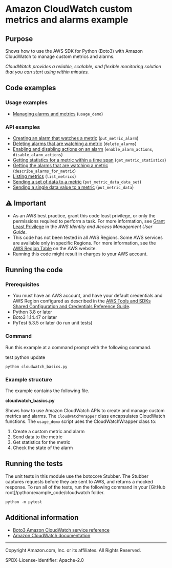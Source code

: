 # Amazon CloudWatch custom metrics and alarms example

## Purpose

Shows how to use the AWS SDK for Python (Boto3) with Amazon CloudWatch to manage custom
metrics and alarms.

*CloudWatch provides a reliable, scalable, and flexible monitoring solution that you 
can start using within minutes.*

## Code examples

### Usage examples

* [Managing alarms and metrics](https://github.com/awsdocs/aws-doc-sdk-examples/blob/master/python/example_code/cloudwatch/cloudwatch_basics.py)
(`usage_demo`)

### API examples

* [Creating an alarm that watches a metric](https://github.com/awsdocs/aws-doc-sdk-examples/blob/master/python/example_code/cloudwatch/cloudwatch_basics.py)
(`put_metric_alarm`)
* [Deleting alarms that are watching a metric](https://github.com/awsdocs/aws-doc-sdk-examples/blob/master/python/example_code/cloudwatch/cloudwatch_basics.py)
(`delete_alarms`)
* [Enabling and disabling actions on an alarm](https://github.com/awsdocs/aws-doc-sdk-examples/blob/master/python/example_code/cloudwatch/cloudwatch_basics.py)
(`enable_alarm_actions`, `disable_alarm_actions`)
* [Getting statistics for a metric within a time span](https://github.com/awsdocs/aws-doc-sdk-examples/blob/master/python/example_code/cloudwatch/cloudwatch_basics.py)
(`get_metric_statistics`)
* [Getting the alarms that are watching a metric](https://github.com/awsdocs/aws-doc-sdk-examples/blob/master/python/example_code/cloudwatch/cloudwatch_basics.py)
(`describe_alarms_for_metric`)
* [Listing metrics](https://github.com/awsdocs/aws-doc-sdk-examples/blob/master/python/example_code/cloudwatch/cloudwatch_basics.py)
(`list_metrics`)
* [Sending a set of data to a metric](https://github.com/awsdocs/aws-doc-sdk-examples/blob/master/python/example_code/cloudwatch/cloudwatch_basics.py)
(`put_metric_data_data_set`)
* [Sending a single data value to a metric](https://github.com/awsdocs/aws-doc-sdk-examples/blob/master/python/example_code/cloudwatch/cloudwatch_basics.py)
(`put_metric_data`)

## ⚠ Important

- As an AWS best practice, grant this code least privilege, or only the 
  permissions required to perform a task. For more information, see 
  [Grant Least Privilege](https://docs.aws.amazon.com/IAM/latest/UserGuide/best-practices.html#grant-least-privilege) 
  in the *AWS Identity and Access Management 
  User Guide*.
- This code has not been tested in all AWS Regions. Some AWS services are 
  available only in specific Regions. For more information, see the 
  [AWS Region Table](https://aws.amazon.com/about-aws/global-infrastructure/regional-product-services/)
  on the AWS website.
- Running this code might result in charges to your AWS account.

## Running the code

### Prerequisites

- You must have an AWS account, and have your default credentials and AWS Region
  configured as described in the [AWS Tools and SDKs Shared Configuration and
  Credentials Reference Guide](https://docs.aws.amazon.com/credref/latest/refdocs/creds-config-files.html).
- Python 3.8 or later
- Boto3 1.14.47 or later
- PyTest 5.3.5 or later (to run unit tests)

### Command

Run this example at a command prompt with the following command.

test python update
```
python cloudwatch_basics.py
``` 

### Example structure

The example contains the following file.

**cloudwatch_basics.py**

Shows how to use Amazon CloudWatch APIs to create and manage custom metrics and 
alarms. The `CloudWatchWrapper` class encapsulates CloudWatch functions. The 
`usage_demo` script uses the CloudWatchWrapper class to:
1. Create a custom metric and alarm
1. Send data to the metric
1. Get statistics for the metric
1. Check the state of the alarm  

## Running the tests

The unit tests in this module use the botocore Stubber. The Stubber captures requests 
before they are sent to AWS, and returns a mocked response. To run all of the tests, 
run the following command in your [GitHub root]/python/example_code/cloudwatch 
folder.

```    
python -m pytest
```

## Additional information

- [Boto3 Amazon CloudWatch service reference](https://boto3.amazonaws.com/v1/documentation/api/latest/reference/services/cloudwatch.html)
- [Amazon CloudWatch documentation](https://docs.aws.amazon.com/cloudwatch/index.html)

---
Copyright Amazon.com, Inc. or its affiliates. All Rights Reserved.

SPDX-License-Identifier: Apache-2.0
